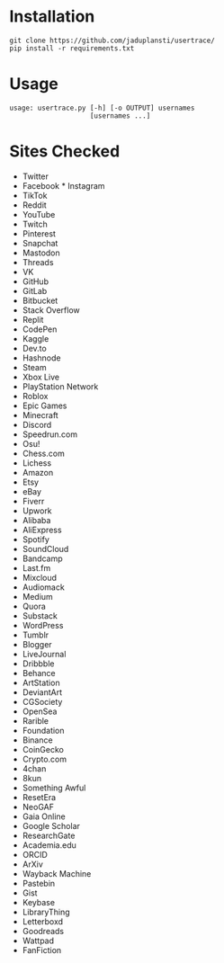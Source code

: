 # Installation
```
git clone https://github.com/jaduplansti/usertrace/
pip install -r requirements.txt
```

# Usage
```
usage: usertrace.py [-h] [-o OUTPUT] usernames
                    [usernames ...]
```

# Sites Checked
* Twitter
* Facebook                          * Instagram
* TikTok
* Reddit
* YouTube
* Twitch
* Pinterest
* Snapchat
* Mastodon
* Threads
* VK
* GitHub
* GitLab
* Bitbucket
* Stack Overflow
* Replit
* CodePen
* Kaggle
* Dev.to
* Hashnode
* Steam
* Xbox Live
* PlayStation Network
* Roblox
* Epic Games
* Minecraft
* Discord
* Speedrun.com
* Osu!
* Chess.com
* Lichess
* Amazon
* Etsy
* eBay
* Fiverr
* Upwork
* Alibaba
* AliExpress
* Spotify
* SoundCloud
* Bandcamp
* Last.fm
* Mixcloud
* Audiomack
* Medium
* Quora
* Substack
* WordPress
* Tumblr
* Blogger
* LiveJournal
* Dribbble
* Behance
* ArtStation
* DeviantArt
* CGSociety
* OpenSea
* Rarible
* Foundation
* Binance
* CoinGecko
* Crypto.com
* 4chan
* 8kun
* Something Awful
* ResetEra
* NeoGAF
* Gaia Online
* Google Scholar
* ResearchGate
* Academia.edu
* ORCID
* ArXiv
* Wayback Machine
* Pastebin
* Gist
* Keybase
* LibraryThing
* Letterboxd
* Goodreads
* Wattpad
* FanFiction
